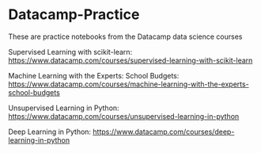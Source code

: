 # Datacamp-Practice
These are practice notebooks from the Datacamp data science courses


Supervised Learning with scikit-learn: https://www.datacamp.com/courses/supervised-learning-with-scikit-learn

Machine Learning with the Experts: School Budgets: https://www.datacamp.com/courses/machine-learning-with-the-experts-school-budgets

Unsupervised Learning in Python: https://www.datacamp.com/courses/unsupervised-learning-in-python

Deep Learning in Python: https://www.datacamp.com/courses/deep-learning-in-python